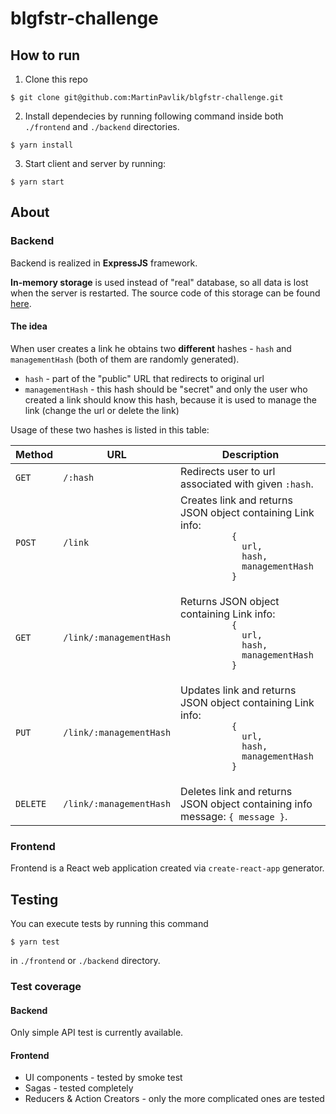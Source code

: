 # blgfstr-challenge

## How to run

1. Clone this repo
```
$ git clone git@github.com:MartinPavlik/blgfstr-challenge.git
```

2. Install dependecies by running following command inside both `./frontend` and `./backend` directories.
```
$ yarn install
```

3. Start client and server by running:
```
$ yarn start
```

## About

### Backend
Backend is realized in **ExpressJS** framework.

**In-memory storage** is used instead of "real" database, so all data is lost when the server is restarted. The source code of this storage can be found [here](/backend/model/Links).

#### The idea

When user creates a link he obtains two **different** hashes - `hash` and `managementHash` (both of them are randomly generated).

- `hash` - part of the "public" URL that redirects to original url
- `managementHash` - this hash should be "secret" and only the user who created a link should know this hash, because it is used to manage the link (change the url or delete the link)

Usage of these two hashes is listed in this table:

<table>
  <thead>
    <thead>
      <th>
        Method
      </th>
      <th>
        URL
      </th>
      <th>
        Description
      </th>
    </thead>
  </thead>
  <tbody>
    <tr>
      <td>
        <code>GET</code>
      </td>
      <td>
        <code>/:hash</code>
      </td>
      <td>
        Redirects user to url associated with given <code>:hash</code>.
      </td>
    </tr>
    <tr>
      <td>
        <code>POST</code>
      </td>
      <td>
        <code>/link</code>
      </td>
      <td>
        Creates link and returns JSON object containing Link info:
        <code>
          {
            url,
            hash,
            managementHash
          }
        </code>
      </td>
    </tr>
    <tr>
      <td>
        <code>GET</code>
      </td>
      <td>
        <code>/link/:managementHash</code>
      </td>
      <td>
        Returns JSON object containing Link info:
        <code>
          {
            url,
            hash,
            managementHash
          }
        </code>
      </td>
    </tr>
    <tr>
      <td>
        <code>PUT</code>
      </td>
      <td>
        <code>/link/:managementHash</code>
      </td>
      <td>
        Updates link and returns JSON object containing Link info:
        <code>
          {
            url,
            hash,
            managementHash
          }
        </code>
      </td>
    </tr>
    <tr>
      <td>
        <code>DELETE</code>
      </td>
      <td>
        <code>/link/:managementHash</code>
      </td>
      <td>
        Deletes link and returns JSON object containing info message: <code>{ message }</code>.
      </td>
    </tr>
  </tbody>
</table>

### Frontend

Frontend is a React web application created via `create-react-app` generator.

## Testing

You can execute tests by running this command

```
$ yarn test
```

in `./frontend` or `./backend` directory.

### Test coverage
#### Backend
Only simple API test is currently available.

#### Frontend
- UI components - tested by smoke test
- Sagas - tested completely
- Reducers & Action Creators - only the more complicated ones are tested
